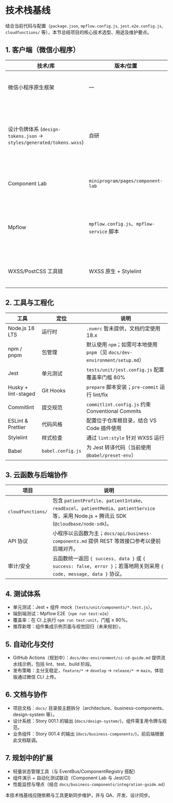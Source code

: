 # 技术栈基线

结合当前代码与配置（`package.json`, `mpflow.config.js`, `jest.e2e.config.js`, `cloudfunctions/` 等），本节总结项目的核心技术选型、用途及维护要点。

## 1. 客户端（微信小程序）

| 技术/库                                                              | 版本/位置                                 | 用途                       | 备注                                                               |
| -------------------------------------------------------------------- | ----------------------------------------- | -------------------------- | ------------------------------------------------------------------ |
| 微信小程序原生框架                                                   | —                                         | 页面/组件开发              | 结合 `app.json`、`project.config.json` 管理路由与配置              |
| 设计令牌体系 (`design-tokens.json` → `styles/generated/tokens.wxss`) | 自研                                      | 统一颜色、间距、阴影等样式 | Story 001.1 产出，运行 `npm run tokens:generate` 生成 WXSS/JS 变量 |
| Component Lab                                                        | `miniprogram/pages/component-lab`         | 组件示例与调试             | 开发态启用，发布前需移除入口                                       |
| Mpflow                                                               | `mpflow.config.js`、`mpflow-service` 脚本 | 构建、E2E 测试与项目脚手架 | 结合 `test:e2e` 脚本运行                                           |
| WXSS/PostCSS 工具链                                                  | WXSS 原生 + Stylelint                     | 样式规则与校验             | 通过 `lint:style` 维护一致性                                       |

## 2. 工具与工程化

| 工具                | 定位              | 说明                                                            |
| ------------------- | ----------------- | --------------------------------------------------------------- |
| Node.js 18 LTS      | 运行时            | `.nvmrc` 暂未提供，文档约定使用 18.x                            |
| npm / pnpm          | 包管理            | 默认使用 `npm`；如需可本地使用 `pnpm`（见 `docs/dev-environment/setup.md`） |
| Jest                | 单元测试          | `tests/unit/jest.config.js` 配置覆盖率门槛 80%                  |
| Husky + lint-staged | Git Hooks         | `prepare` 脚本安装；`pre-commit` 运行 lint/fix                  |
| Commitlint          | 提交规范          | `commitlint.config.js` 约束 Conventional Commits                |
| ESLint & Prettier   | 代码风格          | 配置位于仓库根目录，结合 VS Code 插件使用                       |
| Stylelint           | 样式检查          | 通过 `lint:style` 针对 WXSS 运行                                |
| Babel               | `babel.config.js` | 为 Jest 转译代码（当前使用 `@babel/preset-env`）                |

## 3. 云函数与后端协作

| 项目              | 说明                                                                                                |
| ----------------- | --------------------------------------------------------------------------------------------------- |
| `cloudfunctions/` | 包含 `patientProfile`、`patientIntake`、`readExcel`、`patientMedia`、`patientService` 等，采用 Node.js + 腾讯云 SDK (`@cloudbase/node-sdk`)。 |
| API 协议          | 小程序以云函数为主；`docs/api/business-components.md` 提供 REST 等效接口参考以便前后端对齐。            |
| 审计/安全         | 云函数统一返回 `{ success, data }` 或 `{ success: false, error }`；若落地网关则采用 `{ code, message, data }` 协议。 |

## 4. 测试体系

- 单元测试：Jest + 组件 mock（`tests/unit/components/*.test.js`）。
- 端到端测试：Mpflow E2E（`npm run test:e2e`）
- 覆盖率：在 CI 上执行 `npm run test:unit`，门槛 ≥ 80%。
- 推荐新增：组件集成示例页面与视觉回归（未来规划）。

## 5. 自动化与交付

- GitHub Actions（规划中）：`docs/dev-environment/ci-cd-guide.md` 提供流水线示例，包括 lint、test、build 阶段。
- 发布策略：主分支稳定，`feature/*` → `develop` → `release/*` → `main`。体验版通过微信 CLI 上传。

## 6. 文档与协作

- 项目文档：`docs/` 目录按主题拆分（architecture、business-components、design-system 等）。
- 设计系统：Story 001.1 的输出 (`docs/design-system/`)，组件需复用令牌与规范。
- 业务组件：Story 001.4 的输出 (`docs/business-components/`)，前后端根据此文档联调。

## 7. 规划中的扩展

- 轻量状态管理工具（与 EventBus/ComponentRegistry 搭配）
- 组件演示 + 自动化测试联动（Component Lab 与 Jest/CI）
- 性能监控与埋点（结合 `docs/business-components/integration-guide.md`）

本技术栈基线应随依赖与工具更新同步维护，并与 QA、开发、设计同步。
